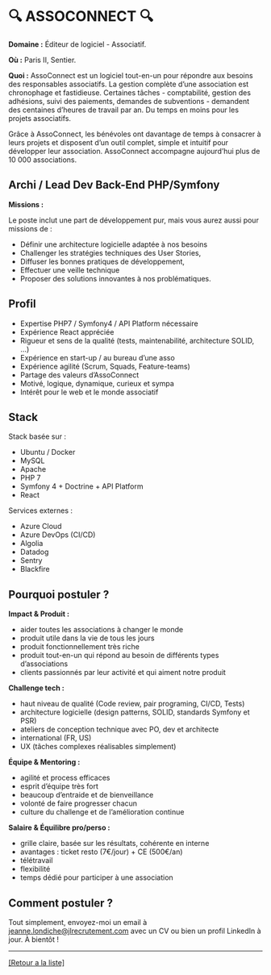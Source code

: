 # 🔍 ASSOCONNECT 🔍

**Domaine :**  Éditeur de logiciel - Associatif.

**Où :** Paris II, Sentier.

**Quoi :** AssoConnect est un logiciel tout-en-un pour répondre aux besoins des responsables associatifs. La gestion complète d’une association est chronophage et fastidieuse. Certaines tâches - comptabilité, gestion des adhésions, suivi des paiements, demandes de subventions - demandent des centaines d’heures de travail par an. Du temps en moins pour les projets associatifs.

Grâce à AssoConnect, les bénévoles ont davantage de temps à consacrer à leurs projets et disposent d’un outil complet, simple et intuitif pour développer leur association. AssoConnect accompagne aujourd’hui plus de 10 000 associations.

## Archi / Lead Dev Back-End PHP/Symfony

**Missions :**

Le poste inclut une part de développement pur, mais vous aurez aussi pour missions de :

* Définir une architecture logicielle adaptée à nos besoins
* Challenger les stratégies techniques des User Stories,
* Diffuser les bonnes pratiques de développement,
* Effectuer une veille technique
* Proposer des solutions innovantes à nos problématiques.

## Profil

* Expertise PHP7 / Symfony4 / API Platform nécessaire
* Expérience React appréciée
* Rigueur et sens de la qualité (tests, maintenabilité, architecture SOLID, …)
* Expérience en start-up / au bureau d’une asso
* Expérience agilité (Scrum, Squads, Feature-teams)
* Partage des valeurs d’AssoConnect
* Motivé, logique, dynamique, curieux et sympa
* Intérêt pour le web et le monde associatif

## Stack

Stack basée sur :

* Ubuntu / Docker
* MySQL
* Apache
* PHP 7
* Symfony 4 + Doctrine + API Platform
* React

Services externes :

* Azure Cloud
* Azure DevOps (CI/CD)
* Algolia
* Datadog
* Sentry
* Blackfire

## Pourquoi postuler ?

**Impact & Produit :** 

* aider toutes les associations à changer le monde
* produit utile dans la vie de tous les jours
* produit fonctionnellement très riche
* produit tout-en-un qui répond au besoin de différents types d’associations
* clients passionnés par leur activité et qui aiment notre produit

**Challenge tech :** 

* haut niveau de qualité (Code review, pair programing, CI/CD, Tests)
* architecture logicielle (design patterns, SOLID, standards Symfony et PSR)
* ateliers de conception technique avec PO, dev et architecte
* international (FR, US)
* UX (tâches complexes réalisables simplement)

**Équipe & Mentoring :**

* agilité et process efficaces
* esprit d’équipe très fort
* beaucoup d’entraide et de bienveillance
* volonté de faire progresser chacun
* culture du challenge et de l’amélioration continue

**Salaire & Équilibre pro/perso :**

* grille claire, basée sur les résultats, cohérente en interne
* avantages : ticket resto (7€/jour) + CE (500€/an)
* télétravail
* flexibilité
* temps dédié pour participer à une association

## Comment postuler ?

Tout simplement, envoyez-moi un email à jeanne.londiche@jlrecrutement.com avec un CV ou bien un profil LinkedIn à jour. À bientôt ! 

----
<a href="https://github.com/jlondiche/job-board-php/blob/master/README.md">[Retour a la liste]</a>